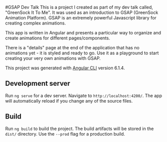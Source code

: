 #GSAP Dev Talk
This is a project I created as part of my dev talk called, "GreenSock It To Me". It was used as an introduction to GSAP (GreenSock Animation Platform). GSAP is an extremely powerful Javascript library for creating complex animations.

 This app is written in Angular and presents a particular way to organize and create animations for different pages/components.

 There is a "details" page at the end of the application that has no animations yet - it is styled and ready to go. Use it as a playground to start creating your very own animations with GSAP.

This project was generated with [Angular CLI](https://github.com/angular/angular-cli) version 6.1.4.

## Development server

Run `ng serve` for a dev server. Navigate to `http://localhost:4200/`. The app will automatically reload if you change any of the source files.

## Build

Run `ng build` to build the project. The build artifacts will be stored in the `dist/` directory. Use the `--prod` flag for a production build.
